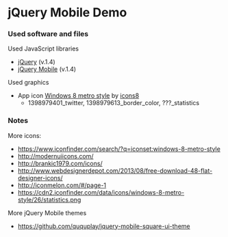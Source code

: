 # jQuery Mobile Demo

### Used software and files
 
Used JavaScript libraries

* [jQuery](http://jquery.com) (v.1.4)
* [jQuery Mobile](http://jquerymobile.com/) (v.1.4)

Used graphics
* App icon [Windows 8 metro style](https://www.iconfinder.com/iconsets/windows-8-metro-style) by [icons8](http://icons8.com/license/)
    * 1398979401_twitter, 1398979613_border_color, ???_statistics

### Notes

More icons:
* https://www.iconfinder.com/search/?q=iconset:windows-8-metro-style
* http://modernuiicons.com/
* http://brankic1979.com/icons/
* http://www.webdesignerdepot.com/2013/08/free-download-48-flat-designer-icons/
* http://iconmelon.com/#/page-1
* https://cdn2.iconfinder.com/data/icons/windows-8-metro-style/26/statistics.png

More jQuery Mobile themes
* https://github.com/ququplay/jquery-mobile-square-ui-theme